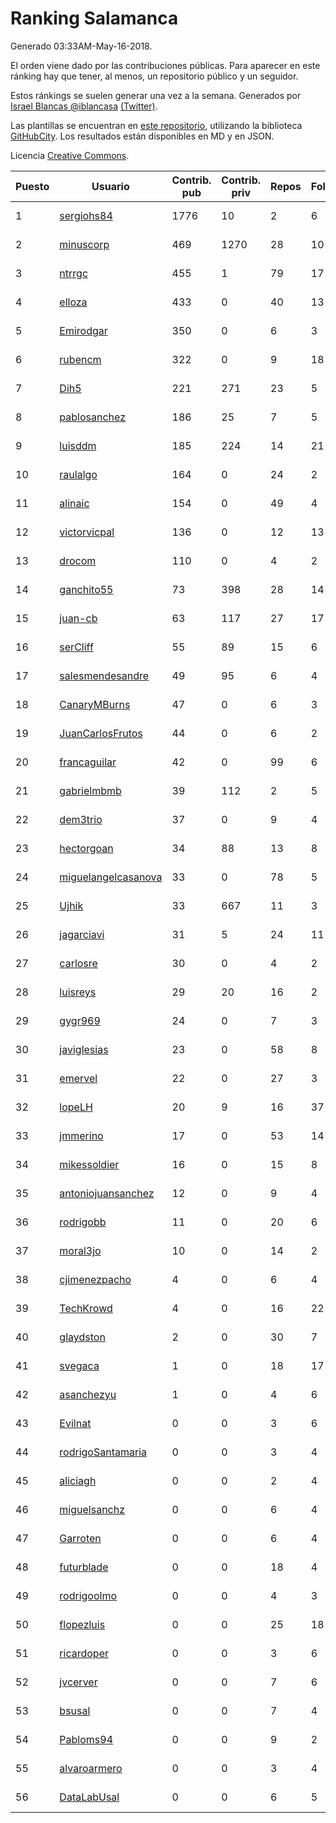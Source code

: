 # Ranking Salamanca

Generado 03:33AM-May-16-2018.

El orden viene dado por las contribuciones públicas. Para aparecer en este ránking hay que tener, al menos, un repositorio público y un seguidor.

Estos ránkings se suelen generar una vez a la semana. Generados por [Israel Blancas @iblancasa](https://github.com/iblancasa/) [(Twitter)](https://twitter.com/iblancasa).

Las plantillas se encuentran en [este repositorio](https://github.com/iblancasa/GH-Spanish-Ranking), utilizando la biblioteca [GitHubCity](https://github.com/iblancasa/GitHubCity). Los resultados están disponibles en MD y en JSON.

Licencia [Creative Commons](https://creativecommons.org/licenses/by/4.0/).

| Puesto   |  Usuario  | Contrib. pub | Contrib. priv |Repos| Followers | Desde |  Avatar  |
|----------|-----------|--------------|---------------|-----|-----------|-------|----------|
|1|[sergiohs84](https://github.com/sergiohs84)|1776|10|2|6|2015-03-28|![sergiohs84](https://avatars2.githubusercontent.com/u/11694066)|
|2|[minuscorp](https://github.com/minuscorp)|469|1270|28|10|2013-03-09|![minuscorp](https://avatars1.githubusercontent.com/u/3819883)|
|3|[ntrrgc](https://github.com/ntrrgc)|455|1|79|17|2011-08-24|![ntrrgc](https://avatars3.githubusercontent.com/u/1002436)|
|4|[elloza](https://github.com/elloza)|433|0|40|13|2015-02-24|![elloza](https://avatars2.githubusercontent.com/u/11179372)|
|5|[Emirodgar](https://github.com/Emirodgar)|350|0|6|3|2013-04-30|![Emirodgar](https://avatars1.githubusercontent.com/u/4302127)|
|6|[rubencm](https://github.com/rubencm)|322|0|9|18|2011-06-29|![rubencm](https://avatars2.githubusercontent.com/u/885208)|
|7|[Dih5](https://github.com/Dih5)|221|271|23|5|2015-04-22|![Dih5](https://avatars2.githubusercontent.com/u/12070738)|
|8|[pablosanchez](https://github.com/pablosanchez)|186|25|7|5|2015-11-08|![pablosanchez](https://avatars1.githubusercontent.com/u/15718615)|
|9|[luisddm](https://github.com/luisddm)|185|224|14|21|2012-12-06|![luisddm](https://avatars1.githubusercontent.com/u/2978951)|
|10|[raulalgo](https://github.com/raulalgo)|164|0|24|2|2014-07-03|![raulalgo](https://avatars2.githubusercontent.com/u/8058228)|
|11|[alinaic](https://github.com/alinaic)|154|0|49|4|2018-03-16|![alinaic](https://avatars1.githubusercontent.com/u/37437952)|
|12|[victorvicpal](https://github.com/victorvicpal)|136|0|12|13|2014-12-02|![victorvicpal](https://avatars0.githubusercontent.com/u/10044742)|
|13|[drocom](https://github.com/drocom)|110|0|4|2|2017-10-05|![drocom](https://avatars2.githubusercontent.com/u/32545645)|
|14|[ganchito55](https://github.com/ganchito55)|73|398|28|14|2013-06-17|![ganchito55](https://avatars2.githubusercontent.com/u/4716972)|
|15|[juan-cb](https://github.com/juan-cb)|63|117|27|17|2012-12-01|![juan-cb](https://avatars3.githubusercontent.com/u/2938045)|
|16|[serCliff](https://github.com/serCliff)|55|89|15|6|2015-07-27|![serCliff](https://avatars0.githubusercontent.com/u/13519478)|
|17|[salesmendesandre](https://github.com/salesmendesandre)|49|95|6|4|2016-04-03|![salesmendesandre](https://avatars1.githubusercontent.com/u/18242653)|
|18|[CanaryMBurns](https://github.com/CanaryMBurns)|47|0|6|3|2015-11-07|![CanaryMBurns](https://avatars0.githubusercontent.com/u/15707911)|
|19|[JuanCarlosFrutos](https://github.com/JuanCarlosFrutos)|44|0|6|2|2017-02-23|![JuanCarlosFrutos](https://avatars3.githubusercontent.com/u/25987492)|
|20|[francaguilar](https://github.com/francaguilar)|42|0|99|6|2015-03-19|![francaguilar](https://avatars3.githubusercontent.com/u/11558278)|
|21|[gabrielmbmb](https://github.com/gabrielmbmb)|39|112|2|5|2017-06-20|![gabrielmbmb](https://avatars2.githubusercontent.com/u/29572918)|
|22|[dem3trio](https://github.com/dem3trio)|37|0|9|4|2011-05-05|![dem3trio](https://avatars0.githubusercontent.com/u/770253)|
|23|[hectorgoan](https://github.com/hectorgoan)|34|88|13|8|2013-08-12|![hectorgoan](https://avatars0.githubusercontent.com/u/5213294)|
|24|[miguelangelcasanova](https://github.com/miguelangelcasanova)|33|0|78|5|2011-04-02|![miguelangelcasanova](https://avatars3.githubusercontent.com/u/705695)|
|25|[Ujhik](https://github.com/Ujhik)|33|667|11|3|2017-03-07|![Ujhik](https://avatars3.githubusercontent.com/u/26257128)|
|26|[jagarciavi](https://github.com/jagarciavi)|31|5|24|11|2012-05-07|![jagarciavi](https://avatars0.githubusercontent.com/u/1713002)|
|27|[carlosre](https://github.com/carlosre)|30|0|4|2|2013-12-17|![carlosre](https://avatars0.githubusercontent.com/u/6207629)|
|28|[luisreys](https://github.com/luisreys)|29|20|16|2|2015-11-18|![luisreys](https://avatars3.githubusercontent.com/u/15910155)|
|29|[gygr969](https://github.com/gygr969)|24|0|7|3|2015-11-14|![gygr969](https://avatars2.githubusercontent.com/u/15845488)|
|30|[javiglesias](https://github.com/javiglesias)|23|0|58|8|2014-10-06|![javiglesias](https://avatars3.githubusercontent.com/u/9042602)|
|31|[emervel](https://github.com/emervel)|22|0|27|3|2014-05-11|![emervel](https://avatars2.githubusercontent.com/u/7548274)|
|32|[lopeLH](https://github.com/lopeLH)|20|9|16|37|2014-04-29|![lopeLH](https://avatars1.githubusercontent.com/u/7440734)|
|33|[jmmerino](https://github.com/jmmerino)|17|0|53|14|2011-10-26|![jmmerino](https://avatars2.githubusercontent.com/u/1152640)|
|34|[mikessoldier](https://github.com/mikessoldier)|16|0|15|8|2013-10-23|![mikessoldier](https://avatars3.githubusercontent.com/u/5755381)|
|35|[antoniojuansanchez](https://github.com/antoniojuansanchez)|12|0|9|4|2013-10-01|![antoniojuansanchez](https://avatars0.githubusercontent.com/u/5586585)|
|36|[rodrigobb](https://github.com/rodrigobb)|11|0|20|6|2012-04-12|![rodrigobb](https://avatars2.githubusercontent.com/u/1637465)|
|37|[moral3jo](https://github.com/moral3jo)|10|0|14|2|2010-12-15|![moral3jo](https://avatars1.githubusercontent.com/u/524380)|
|38|[cjimenezpacho](https://github.com/cjimenezpacho)|4|0|6|4|2012-09-26|![cjimenezpacho](https://avatars3.githubusercontent.com/u/2428271)|
|39|[TechKrowd](https://github.com/TechKrowd)|4|0|16|22|2015-10-10|![TechKrowd](https://avatars2.githubusercontent.com/u/15065592)|
|40|[glaydston](https://github.com/glaydston)|2|0|30|7|2012-08-11|![glaydston](https://avatars0.githubusercontent.com/u/2137309)|
|41|[svegaca](https://github.com/svegaca)|1|0|18|17|2010-02-03|![svegaca](https://avatars0.githubusercontent.com/u/196002)|
|42|[asanchezyu](https://github.com/asanchezyu)|1|0|4|6|2014-05-13|![asanchezyu](https://avatars2.githubusercontent.com/u/7567924)|
|43|[Evilnat](https://github.com/Evilnat)|0|0|3|6|2011-01-12|![Evilnat](https://avatars1.githubusercontent.com/u/560108)|
|44|[rodrigoSantamaria](https://github.com/rodrigoSantamaria)|0|0|3|4|2012-04-02|![rodrigoSantamaria](https://avatars3.githubusercontent.com/u/1600691)|
|45|[aliciagh](https://github.com/aliciagh)|0|0|2|4|2012-01-12|![aliciagh](https://avatars2.githubusercontent.com/u/1325629)|
|46|[miguelsanchz](https://github.com/miguelsanchz)|0|0|6|4|2012-07-10|![miguelsanchz](https://avatars2.githubusercontent.com/u/1951141)|
|47|[Garroten](https://github.com/Garroten)|0|0|6|4|2008-05-04|![Garroten](https://avatars1.githubusercontent.com/u/9264)|
|48|[futurblade](https://github.com/futurblade)|0|0|18|4|2012-10-03|![futurblade](https://avatars3.githubusercontent.com/u/2479273)|
|49|[rodrigoolmo](https://github.com/rodrigoolmo)|0|0|4|3|2011-04-09|![rodrigoolmo](https://avatars2.githubusercontent.com/u/719905)|
|50|[flopezluis](https://github.com/flopezluis)|0|0|25|18|2010-11-01|![flopezluis](https://avatars0.githubusercontent.com/u/463135)|
|51|[ricardoper](https://github.com/ricardoper)|0|0|3|6|2013-08-04|![ricardoper](https://avatars2.githubusercontent.com/u/5161172)|
|52|[jvcerver](https://github.com/jvcerver)|0|0|7|6|2013-10-22|![jvcerver](https://avatars3.githubusercontent.com/u/5751143)|
|53|[bsusal](https://github.com/bsusal)|0|0|7|4|2014-02-26|![bsusal](https://avatars1.githubusercontent.com/u/6797598)|
|54|[Pabloms94](https://github.com/Pabloms94)|0|0|9|2|2016-02-11|![Pabloms94](https://avatars1.githubusercontent.com/u/17175704)|
|55|[alvaroarmero](https://github.com/alvaroarmero)|0|0|3|4|2016-01-22|![alvaroarmero](https://avatars1.githubusercontent.com/u/16842883)|
|56|[DataLabUsal](https://github.com/DataLabUsal)|0|0|6|5|2016-05-18|![DataLabUsal](https://avatars0.githubusercontent.com/u/19425138)|

